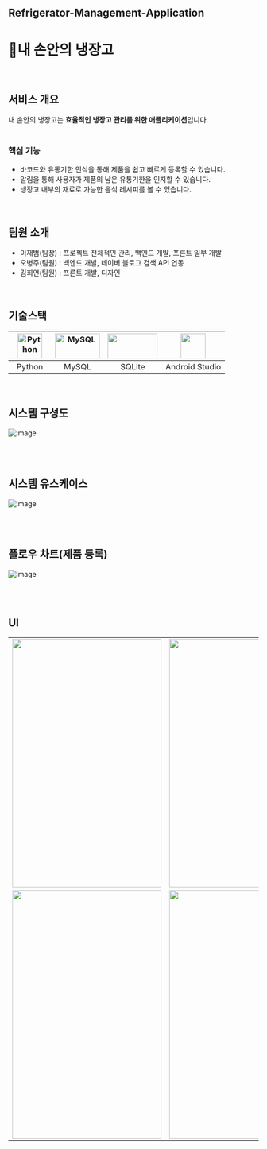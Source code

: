 ## Refrigerator-Management-Application
# :meat_on_bone:내 손안의 냉장고
<br/>

## 서비스 개요
내 손안의 냉장고는 **효율적인 냉장고 관리를 위한 애플리케이션**입니다.
<br/><br/>

### 핵심 기능
- 바코드와 유통기한 인식을 통해 제품을 쉽고 빠르게 등록할 수 있습니다.
- 알림을 통해 사용자가 제품의 남은 유통기한을 인지할 수 있습니다.
- 냉장고 내부의 재료로 가능한 음식 레시피를 볼 수 있습니다.
<br/>

## 팀원 소개
- 이재범(팀장) : 프로젝트 전체적인 관리, 백엔드 개발, 프론트 일부 개발
- 오병주(팀원) : 백엔드 개발, 네이버 블로그 검색 API 연동
- 김희연(팀원) : 프론트 개발, 디자인
<br/>

## 기술스택
| <div align="center"><img src="https://user-images.githubusercontent.com/80519614/219815968-c9f5a733-492b-45b7-86c9-fe3b563780a5.png" alt="Python" width="50px" height="50px" /> </div> | <div align="center"><img src="https://user-images.githubusercontent.com/80519614/219816090-20888413-bec8-4020-8703-b33ec1523680.png" alt="MySQL" width="90px" height="50px" /></div> | <div align="center"><img src="https://user-images.githubusercontent.com/80519614/219817633-496b4214-c2dd-4563-b14f-f30fc60b27a2.png" width="100px" height="50px" /> </div> | <div align="center"><img src="https://user-images.githubusercontent.com/80519614/219816368-f1ac657a-121b-4a51-b18d-63ad50a4bc7b.png" width="50px" height="50px" /></div> |
| :-----------------------------------------------------------------------------------------------------: | :--------------------------------------------------------------------------------------------------: | :-------------------------------------------------------------------------------------------------------: | :-------------------------------------------------------------------------------------------------------: |
|                                      &nbsp;&nbsp;Python&nbsp;&nbsp;                                      |                         &nbsp;&nbsp;&nbsp;&nbsp;MySQL&nbsp;&nbsp;&nbsp;&nbsp;                         |                                                SQLite                                                 |                                                Android Studio                                                 |
<br/>

## 시스템 구성도
![image](https://user-images.githubusercontent.com/80519614/219816687-905a2c1d-6214-438c-83af-ea52399c7aa0.png)

<br/><br/>

## 시스템 유스케이스
![image](https://user-images.githubusercontent.com/80519614/219817412-f05a9bfe-90b6-4b40-a5a3-6734d1311723.png)

<br/><br/>

## 플로우 차트(제품 등록)
![image](https://user-images.githubusercontent.com/80519614/219817239-e346d0a7-0269-4dd6-a0b1-94b9447c66d8.png)

<br/><br/>

## UI
||||
|:---:|:---:|:---:|
| <img src="https://user-images.githubusercontent.com/80519614/219818274-7c4fd22c-004d-4415-bc5f-f5c391ec72f7.png" width="300" height="500"> | <img src="https://user-images.githubusercontent.com/80519614/219818355-4a4087b9-1d8a-4418-ab35-2609810b8aeb.png" width="300" height="500"> | <img src="https://user-images.githubusercontent.com/80519614/219818429-ebe139be-b223-4cd7-875f-b59a97956df1.png" width="300" height="500"> |
| <img src="https://user-images.githubusercontent.com/80519614/219818487-435053b5-2631-490c-999d-90d43bc22e96.png" width="300" height="500"> | <img src="https://user-images.githubusercontent.com/80519614/219818514-8d750ef6-b3a9-43f8-bb44-709c80ede75c.png" width="300" height="500"> | <img src="https://user-images.githubusercontent.com/80519614/219818544-f7100c1e-aa30-44ab-8888-e910318acfa6.png" width="300" height="500"> |
<br/><br/>

